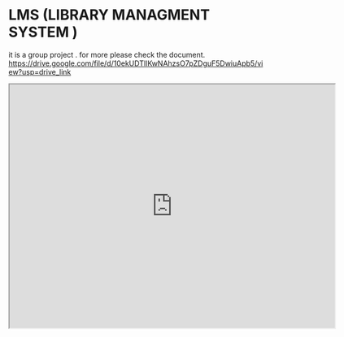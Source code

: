 # LMS (LIBRARY MANAGMENT SYSTEM )
it is a group project . 
for more please check the document.
https://drive.google.com/file/d/10ekUDTIlKwNAhzsO7pZDguF5DwiuApb5/view?usp=drive_link
<iframe src="https://drive.google.com/file/d/10ekUDTIlKwNAhzsO7pZDguF5DwiuApb5/preview" width="640" height="480" allow="autoplay"></iframe>
